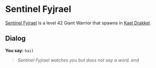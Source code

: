 # Sentinel Fyjrael



[Sentinel Fyjrael](/npc/113056) is a level 42 Giant Warrior that spawns in [Kael Drakkel](/zone/113).



## Dialog

**You say:** `hail`



>*Sentinel Fyjrael watches you but does not say a word.*
end
